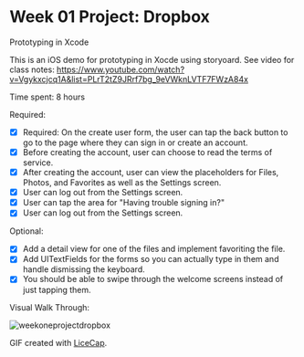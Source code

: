 # Week 01 Project: Dropbox
Prototyping in Xcode

This is an iOS demo for prototyping in Xocde using storyoard. See video for class notes: https://www.youtube.com/watch?v=Vgykxcjcq1A&list=PLrT2tZ9JRrf7bg_9eVWknLVTF7FWzA84x

Time spent: 8 hours

Required:

* [x] Required: On the create user form, the user can tap the back button to go to the page where they can sign in or create an account. 
* [x] Before creating the account, user can choose to read the terms of service.
* [x] After creating the account, user can view the placeholders for Files, Photos, and Favorites as well as the Settings screen.
* [x] User can log out from the Settings screen.
* [x] User can tap the area for "Having trouble signing in?"
* [x] User can log out from the Settings screen.

Optional: 
* [x] Add a detail view for one of the files and implement favoriting the file.
* [x] Add UITextFields for the forms so you can actually type in them and handle dismissing the keyboard.
* [x] You should be able to swipe through the welcome screens instead of just tapping them.

Visual Walk Through:

![weekoneprojectdropbox](https://cloud.githubusercontent.com/assets/9056938/9983899/63387b9a-5fc1-11e5-9a31-64d50fedd66a.gif)

GIF created with [LiceCap](http://www.cockos.com/licecap/).

